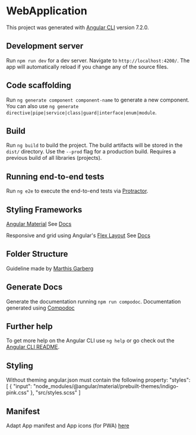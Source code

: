 # WebApplication

This project was generated with [Angular CLI](https://github.com/angular/angular-cli) version 7.2.0.

## Development server

Run `npm run dev` for a dev server. Navigate to `http://localhost:4200/`. The app will automatically reload if you change any of the source files.

## Code scaffolding

Run `ng generate component component-name` to generate a new component. You can also use `ng generate directive|pipe|service|class|guard|interface|enum|module`.

## Build

Run `ng build` to build the project. The build artifacts will be stored in the `dist/` directory. Use the `--prod` flag for a production build.
Requires a previous build of all libraries (projects).

## Running end-to-end tests

Run `ng e2e` to execute the end-to-end tests via [Protractor](http://www.protractortest.org/).

## Styling Frameworks

[Angular Material](https://material.angular.io/guide/getting-started)
See [Docs](https://material.angular.io/components/categories)

Responsive and grid using Angular's [Flex Layout](https://github.com/angular/flex-layout)
See [Docs](https://github.com/angular/flex-layout/wiki/API-Documentation)

## Folder Structure

Guideline made by [Marthis Garberg](https://itnext.io/choosing-a-highly-scalable-folder-structure-in-angular-d987de65ec7)

## Generate Docs
Generate the documentation running `npm run compodoc`.
Documentation generated using [Compodoc](https://github.com/compodoc/gulp-compodoc)

## Further help

To get more help on the Angular CLI use `ng help` or go check out the [Angular CLI README](https://github.com/angular/angular-cli/blob/master/README.md).

## Styling
Without theming angular.json must contain the following property:
 "styles": [
    {
    "input": "node_modules/@angular/material/prebuilt-themes/indigo-pink.css"
    },
    "src/styles.scss"
]

## Manifest
Adapt App manifest and App icons (for PWA) [here](https://app-manifest.firebaseapp.com/)
